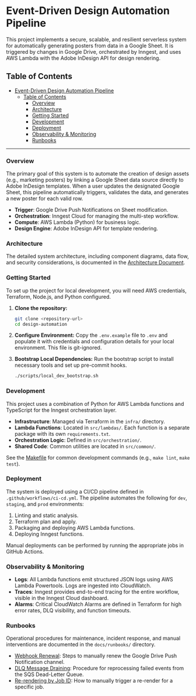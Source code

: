 # Event-Driven Design Automation Pipeline

This project implements a secure, scalable, and resilient serverless system for automatically generating posters from data in a Google Sheet. It is triggered by changes in Google Drive, orchestrated by Inngest, and uses AWS Lambda with the Adobe InDesign API for design rendering.

## Table of Contents

- [Event-Driven Design Automation Pipeline](#event-driven-design-automation-pipeline)
  - [Table of Contents](#table-of-contents)
    - [Overview](#overview)
    - [Architecture](#architecture)
    - [Getting Started](#getting-started)
    - [Development](#development)
    - [Deployment](#deployment)
    - [Observability \& Monitoring](#observability--monitoring)
    - [Runbooks](#runbooks)

---

### Overview

The primary goal of this system is to automate the creation of design assets (e.g., marketing posters) by linking a Google Sheet data source directly to Adobe InDesign templates. When a user updates the designated Google Sheet, this pipeline automatically triggers, validates the data, and generates a new poster for each valid row.

- **Trigger**: Google Drive Push Notifications on Sheet modification.
- **Orchestration**: Inngest Cloud for managing the multi-step workflow.
- **Compute**: AWS Lambda (Python) for business logic.
- **Design Engine**: Adobe InDesign API for template rendering.

### Architecture

The detailed system architecture, including component diagrams, data flow, and security considerations, is documented in the [Architecture Document](./docs/architecture.md).

### Getting Started

To set up the project for local development, you will need AWS credentials, Terraform, Node.js, and Python configured.

1.  **Clone the repository:**
    ```bash
    git clone <repository-url>
    cd design-automation
    ```

2.  **Configure Environment:**
    Copy the `.env.example` file to `.env` and populate it with credentials and configuration details for your local environment. This file is git-ignored.

3.  **Bootstrap Local Dependencies:**
    Run the bootstrap script to install necessary tools and set up pre-commit hooks.
    ```bash
    ./scripts/local_dev_bootstrap.sh
    ```

### Development

This project uses a combination of Python for AWS Lambda functions and TypeScript for the Inngest orchestration layer.

-   **Infrastructure**: Managed via Terraform in the `infra/` directory.
-   **Lambda Functions**: Located in `src/lambdas/`. Each function is a separate package with its own `requirements.txt`.
-   **Orchestration Logic**: Defined in `src/orchestration/`.
-   **Shared Code**: Common utilities are located in `src/common/`.

See the [Makefile](./Makefile) for common development commands (e.g., `make lint`, `make test`).

### Deployment

The system is deployed using a CI/CD pipeline defined in `.github/workflows/ci-cd.yml`. The pipeline automates the following for `dev`, `staging`, and `prod` environments:

1.  Linting and static analysis.
2.  Terraform plan and apply.
3.  Packaging and deploying AWS Lambda functions.
4.  Deploying Inngest functions.

Manual deployments can be performed by running the appropriate jobs in GitHub Actions.

### Observability & Monitoring

-   **Logs**: All Lambda functions emit structured JSON logs using AWS Lambda Powertools. Logs are ingested into CloudWatch.
-   **Traces**: Inngest provides end-to-end tracing for the entire workflow, visible in the Inngest Cloud dashboard.
-   **Alarms**: Critical CloudWatch Alarms are defined in Terraform for high error rates, DLQ visibility, and function timeouts.

### Runbooks

Operational procedures for maintenance, incident response, and manual interventions are documented in the `docs/runbooks/` directory.

-   [Webhook Renewal](./docs/runbooks/webhook-renewal.md): Steps to manually renew the Google Drive Push Notification channel.
-   [DLQ Message Draining](./docs/runbooks/dlq-drain.md): Procedure for reprocessing failed events from the SQS Dead-Letter Queue.
-   [Re-rendering by Job ID](./docs/runbooks/re-render-by-jobid.md): How to manually trigger a re-render for a specific job.